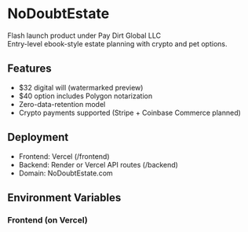 # NoDoubtEstate

Flash launch product under Pay Dirt Global LLC  
Entry-level ebook-style estate planning with crypto and pet options.

## Features
- $32 digital will (watermarked preview)  
- $40 option includes Polygon notarization  
- Zero-data-retention model  
- Crypto payments supported (Stripe + Coinbase Commerce planned)

## Deployment
- Frontend: Vercel (/frontend)  
- Backend: Render or Vercel API routes (/backend)  
- Domain: NoDoubtEstate.com

## Environment Variables

### Frontend (on Vercel)
